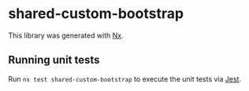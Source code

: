 # shared-custom-bootstrap

This library was generated with [Nx](https://nx.dev).

## Running unit tests

Run `nx test shared-custom-bootstrap` to execute the unit tests via [Jest](https://jestjs.io).
